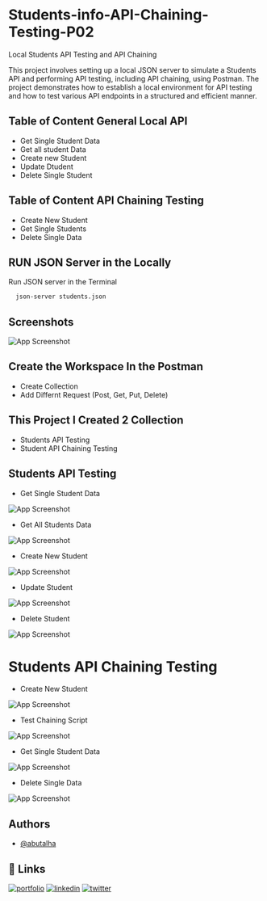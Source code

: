 
# Students-info-API-Chaining-Testing-P02

Local Students API Testing and API Chaining  

This project involves setting up a local JSON server to simulate a Students API and performing API testing, including API chaining, using Postman. The project demonstrates how to establish a local environment for API testing and how to test various API endpoints in a structured and efficient manner.




## Table of Content General Local API 

- Get Single Student Data
- Get all student Data
- Create new Student 
- Update Dtudent 
- Delete Single Student 

## Table of Content API Chaining Testing 

- Create New Student 
- Get Single Students
- Delete Single Data



## RUN JSON Server in the Locally

Run JSON server  in the Terminal 

```bash
  json-server students.json
```


## Screenshots

![App Screenshot](https://raw.githubusercontent.com/md-abutalha/Students-info-API-Chaining-Testing-P02/master/Screenshot/Local%20Server%20Open.png)


## Create the Workspace  In the Postman
- Create Collection
- Add Differnt Request (Post, Get, Put, Delete)

## This Project I Created 2 Collection

- Students API Testing
- Student API Chaining Testing

## Students API Testing 
- Get Single Student Data

![App Screenshot](https://raw.githubusercontent.com/md-abutalha/Students-info-API-Chaining-Testing-P02/master/Screenshot/Get%20Single%20Student%20Data.png)

- Get All Students Data

![App Screenshot](https://raw.githubusercontent.com/md-abutalha/Students-info-API-Chaining-Testing-P02/master/Screenshot/get%20all%20student%20data.png)

- Create New Student

![App Screenshot](https://raw.githubusercontent.com/md-abutalha/Students-info-API-Chaining-Testing-P02/master/Screenshot/create%20new%20student.png)

- Update Student 

![App Screenshot](https://raw.githubusercontent.com/md-abutalha/Students-info-API-Chaining-Testing-P02/master/Screenshot/Update%20Students.png)

- Delete Student

![App Screenshot](https://raw.githubusercontent.com/md-abutalha/Students-info-API-Chaining-Testing-P02/master/Screenshot/Delete%20Student.png)

# Students API Chaining Testing 
   - Create New Student

![App Screenshot](https://raw.githubusercontent.com/md-abutalha/Students-info-API-Chaining-Testing-P02/master/Screenshot/Students%20API%20Chaining/create%20new%20students.png)

 - Test Chaining Script

![App Screenshot](https://raw.githubusercontent.com/md-abutalha/Students-info-API-Chaining-Testing-P02/master/Screenshot/Students%20API%20Chaining/create%20envirment%20cariable.png)

- Get Single Student Data

![App Screenshot](https://raw.githubusercontent.com/md-abutalha/Students-info-API-Chaining-Testing-P02/master/Screenshot/Students%20API%20Chaining/get%20single%20student%20chaining.png)

- Delete Single Data

![App Screenshot](https://raw.githubusercontent.com/md-abutalha/Students-info-API-Chaining-Testing-P02/master/Screenshot/Students%20API%20Chaining/delete%20students.png)



## Authors

- [@abutalha](https://github.com/md-abutalha)


## 🔗 Links
[![portfolio](https://img.shields.io/badge/my_portfolio-000?style=for-the-badge&logo=ko-fi&logoColor=white)](https://github.com/md-abutalha)
[![linkedin](https://img.shields.io/badge/linkedin-0A66C2?style=for-the-badge&logo=linkedin&logoColor=white)](https://www.linkedin.com/in/abu-talha1/)
[![twitter](https://img.shields.io/badge/twitter-1DA1F2?style=for-the-badge&logo=twitter&logoColor=white)](https://x.com/abu_talha0x)


